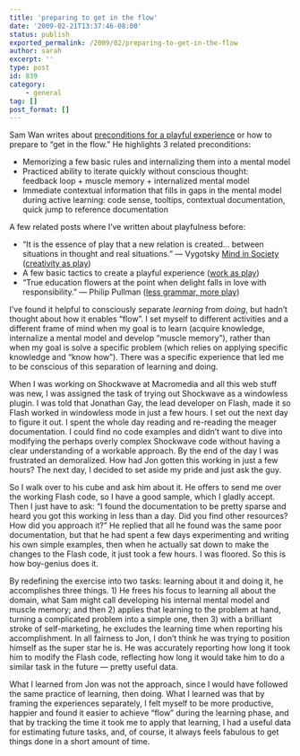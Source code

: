 ```yaml
---
title: 'preparing to get in the flow'
date: '2009-02-21T13:37:46-08:00'
status: publish
exported_permalink: /2009/02/preparing-to-get-in-the-flow
author: sarah
excerpt: ''
type: post
id: 839
category:
    - general
tag: []
post_format: []
---
```

Sam Wan writes about [preconditions for a playful experience](http://mellowmachines.com/blog/?p=283) or how to prepare to “get in the flow.” He highlights 3 related preconditions:

- Memorizing a few basic rules and internalizing them into a mental model
- Practiced ability to iterate quickly without conscious thought:  
  feedback loop + muscle memory + internalized mental model
- Immediate contextual information that fills in gaps in the mental model during active learning: code sense, tooltips, contextual documentation, quick jump to reference documentation

  
A few related posts where I’ve written about playfulness before:

- “It is the essence of play that a new relation is created… between situations in thought and real situations.” — Vygotsky <u>Mind in Society</u> ([creativity as play](https://www.ultrasaurus.com/sarahblog/2004/03/creativity-and-play/))
- A few basic tactics to create a playful experience ([work as play](https://www.ultrasaurus.com/sarahblog/2004/07/work-as-play/))
- “True education flowers at the point when delight falls in love with responsibility.” — Philip Pullman ([less grammar, more play](https://www.ultrasaurus.com/sarahblog/2005/03/less-grammar-more-play/))

I’ve found it helpful to consciously separate *learning* from *doing*, but hadn’t thought about how it enables “flow”. I set myself to different activities and a different frame of mind when my goal is to learn (acquire knowledge, internalize a mental model and develop “muscle memory”), rather than when my goal is solve a specific problem (which relies on applying specific knowledge and “know how”). There was a specific experience that led me to be conscious of this separation of learning and doing.

When I was working on Shockwave at Macromedia and all this web stuff was new, I was assigned the task of trying out Shockwave as a windowless plugin. I was told that Jonathan Gay, the lead developer on Flash, made it so Flash worked in windowless mode in just a few hours. I set out the next day to figure it out. I spent the whole day reading and re-reading the meager documentation. I could find no code examples and didn’t want to dive into modifying the perhaps overly complex Shockwave code without having a clear understanding of a workable approach. By the end of the day I was frustrated an demoralized. How had Jon gotten this working in just a few hours? The next day, I decided to set aside my pride and just ask the guy.

So I walk over to his cube and ask him about it. He offers to send me over the working Flash code, so I have a good sample, which I gladly accept. Then I just have to ask: “I found the documentation to be pretty sparse and heard you got this working in less than a day. Did you find other resources? How did you approach it?” He replied that all he found was the same poor documentation, but that he had spent a few days experimenting and writing his own simple examples, then when he actually sat down to make the changes to the Flash code, it just took a few hours. I was floored. So this is how boy-genius does it.

By redefining the exercise into two tasks: learning about it and doing it, he accomplishes three things. 1) He frees his focus to learning all about the domain, what Sam might call developing his internal mental model and muscle memory; and then 2) applies that learning to the problem at hand, turning a complicated problem into a simple one, then 3) with a brilliant stroke of self-marketing, he excludes the learning time when reporting his accomplishment. In all fairness to Jon, I don’t think he was trying to position himself as the super star he is. He was accurately reporting how long it took him to modify the Flash code, reflecting how long it would take him to do a similar task in the future — pretty useful data.

What I learned from Jon was not the approach, since I would have followed the same practice of learning, then doing. What I learned was that by framing the experiences separately, I felt myself to be more productive, happier and found it easier to achieve “flow” during the learning phase, and that by tracking the time it took me to apply that learning, I had a useful data for estimating future tasks, and, of course, it always feels fabulous to get things done in a short amount of time.